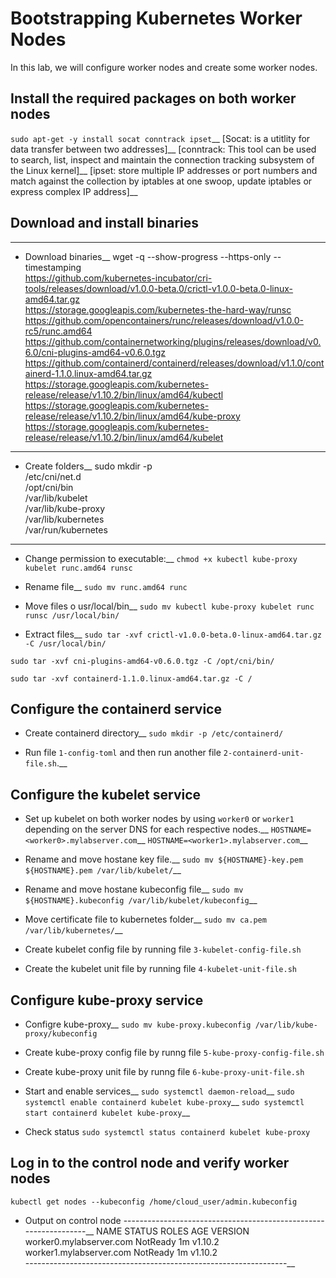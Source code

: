 # Bootstrapping Kubernetes Worker Nodes
In this lab, we will configure worker nodes and create some worker nodes. 

## Install the required packages on both worker nodes
`sudo apt-get -y install socat conntrack ipset`__
[Socat: is a utitlity for data transfer between two addresses]__
[conntrack: This tool can be used to search, list, inspect and maintain the connection tracking subsystem of the Linux kernel]__
[ipset: store multiple IP addresses or port numbers and match against the collection by iptables at one swoop, update iptables or express complex IP address]__

## Download and install binaries
------------------------------------------------------------------
* Download binaries__
wget -q --show-progress --https-only --timestamping \
  https://github.com/kubernetes-incubator/cri-tools/releases/download/v1.0.0-beta.0/crictl-v1.0.0-beta.0-linux-amd64.tar.gz \
  https://storage.googleapis.com/kubernetes-the-hard-way/runsc \
  https://github.com/opencontainers/runc/releases/download/v1.0.0-rc5/runc.amd64 \
  https://github.com/containernetworking/plugins/releases/download/v0.6.0/cni-plugins-amd64-v0.6.0.tgz \
  https://github.com/containerd/containerd/releases/download/v1.1.0/containerd-1.1.0.linux-amd64.tar.gz \
  https://storage.googleapis.com/kubernetes-release/release/v1.10.2/bin/linux/amd64/kubectl \
  https://storage.googleapis.com/kubernetes-release/release/v1.10.2/bin/linux/amd64/kube-proxy \
  https://storage.googleapis.com/kubernetes-release/release/v1.10.2/bin/linux/amd64/kubelet

------------------------------------------------------------------
* Create folders__
sudo mkdir -p \
  /etc/cni/net.d \
  /opt/cni/bin \
  /var/lib/kubelet \
  /var/lib/kube-proxy \
  /var/lib/kubernetes \
  /var/run/kubernetes

------------------------------------------------------------------
* Change permission to executable:__
`chmod +x kubectl kube-proxy kubelet runc.amd64 runsc`

* Rename file__
`sudo mv runc.amd64 runc`

* Move files o usr/local/bin__
`sudo mv kubectl kube-proxy kubelet runc runsc /usr/local/bin/`

* Extract files__
`sudo tar -xvf crictl-v1.0.0-beta.0-linux-amd64.tar.gz -C /usr/local/bin/`

`sudo tar -xvf cni-plugins-amd64-v0.6.0.tgz -C /opt/cni/bin/`

`sudo tar -xvf containerd-1.1.0.linux-amd64.tar.gz -C /`

## Configure the containerd service
* Create containerd directory__
`sudo mkdir -p /etc/containerd/`

* Run file `1-config-toml` and then run another file `2-containerd-unit-file.sh`.__

## Configure the kubelet service
* Set up kubelet on both worker nodes by using `worker0` or `worker1`  depending on the server DNS for each respective nodes.__
`HOSTNAME=<worker0>.mylabserver.com`__
`HOSTNAME=<worker1>.mylabserver.com`__

* Rename and move hostane key file.__
`sudo mv ${HOSTNAME}-key.pem ${HOSTNAME}.pem /var/lib/kubelet/`__

* Rename and move hostane kubeconfig file__
`sudo mv ${HOSTNAME}.kubeconfig /var/lib/kubelet/kubeconfig`__

* Move certificate file to kubernetes folder__
`sudo mv ca.pem /var/lib/kubernetes/`__

* Create kubelet config file by running file `3-kubelet-config-file.sh`

* Create the kubelet unit file by running file `4-kubelet-unit-file.sh`

## Configure kube-proxy service
* Configre kube-proxy__ 
`sudo mv kube-proxy.kubeconfig /var/lib/kube-proxy/kubeconfig`

* Create kube-proxy config file by runng file `5-kube-proxy-config-file.sh`

* Create kube-proxy unit file by runng file `6-kube-proxy-unit-file.sh`

* Start and enable services__
`sudo systemctl daemon-reload`__
`sudo systemctl enable containerd kubelet kube-proxy`__
`sudo systemctl start containerd kubelet kube-proxy`__

* Check status
`sudo systemctl status containerd kubelet kube-proxy`

## Log in to the control node and verify worker nodes
`kubectl get nodes --kubeconfig /home/cloud_user/admin.kubeconfig`

* Output on control node
-----------------------------------------------------------------__
NAME                      STATUS     ROLES     AGE       VERSION<br />
worker0.mylabserver.com   NotReady   <none>    1m        v1.10.2<br />
worker1.mylabserver.com   NotReady   <none>    1m        v1.10.2<br />
-----------------------------------------------------------------__




